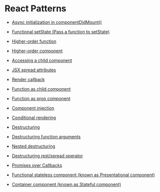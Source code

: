 # React Patterns

* [Async initialization in componentDidMount()](pages/Async-initialization-in-componentDidMount.md "Async initialization in componentDidMount()")

* [Functional setState (Pass a function to setState)](pages/Functional-setState-(Pass-a-function-to-setState).md "Functional setState (Pass a function to setState)")

* [Higher-order function](pages/Higher-order-function.md "Higher order function")

* [Higher-order component](pages/Higher-order-component.md "Higher Order Component")

* [Accessing a child component](pages/Accessing-a-child-component.md "Accessing a child component")

* [JSX spread attributes](pages/JSX-spread-attributes.md "JSX spread attributes")

* [Render callback](pages/Render-callback.md "Render callback")

* [Function as child component](pages/Function-as-child-component.md "Function as child component")

* [Function as prop component](pages/Function-as-prop-component.md "Function as prop component")

* [Component injection](pages/Component-injection.md "Component injection")

* [Conditional rendering](pages/Conditional-rendering.md "Conditional rendering")

* [Destructuring](pages/Destructuring.md "Destructuring")

* [Destructuring function arguments](pages/Destructuring-function-arguments.md "Destructuring function arguments")

* [Nested destructuring](pages/Nested-destructuring.md "Nested destructuring")

* [Destructuring rest/spread operator](pages/Destructuring-rest-and-spread-operator.md "Destructuring rest/spread operator")

* [Promises over Callbacks](pages/Promises-over-callbacks.md "Promises over Callbacks")

* [Functional stateless component (known as Presentational component)](pages/Functional-stateless-component.md "Functional stateless component (known as Presentational component)")

* [Container component (known as Stateful component)](pages/Container-component.md "Container component (known as Stateful component)")
